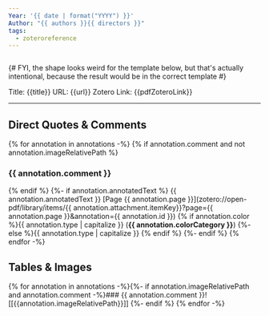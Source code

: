 ```yaml
---
Year: '{{ date | format("YYYY") }}'
Author: "{{ authors }}{{ directors }}"
tags:
  - zoteroreference
---
```

```toc
```
{# FYI, the shape looks weird for the template below, but that's actually intentional, because the result would be in the correct template #}

Title: {{title}}
URL: {{url}}
Zotero Link: {{pdfZoteroLink}}

---
## Direct Quotes & Comments
{% for annotation in annotations -%}
{% if annotation.comment and not annotation.imageRelativePath %}
### {{ annotation.comment }}
{% endif %}
{%- if annotation.annotatedText %}
{{ annotation.annotatedText }} [Page {{ annotation.page }}](zotero://open-pdf/library/items/{{ annotation.attachment.itemKey}}?page={{ annotation.page }}&annotation={{ annotation.id }})
{% if	annotation.color %}{{ annotation.type | capitalize }} (**{{ annotation.colorCategory }}**)
{%- else %}{{ annotation.type | capitalize }}
{% endif %} 
{%- endif %}
{% endfor -%}
## Tables & Images
{% for annotation in annotations -%}{%- if annotation.imageRelativePath and annotation.comment -%}### {{ annotation.comment }}![[{{annotation.imageRelativePath}}]]
{%- endif %}
{% endfor -%}
